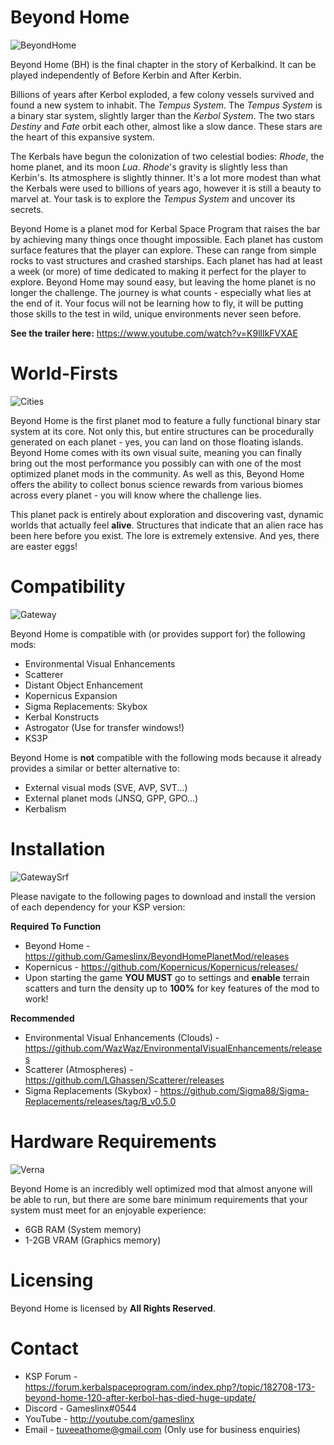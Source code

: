# Beyond Home
![BeyondHome](https://i.imgur.com/3yF9Eqo.png)

Beyond Home (BH) is the final chapter in the story of Kerbalkind. It can be played independently of Before Kerbin and After Kerbin.

Billions of years after Kerbol exploded, a few colony vessels survived and found a new system to inhabit. The *Tempus System*. The *Tempus System* is a binary star system, slightly larger than the *Kerbol System*. The two stars *Destiny* and *Fate* orbit each other, almost like a slow dance. These stars are the heart of this expansive system.

The Kerbals have begun the colonization of two celestial bodies: *Rhode*, the home planet, and its moon *Lua*. *Rhode*'s gravity is slightly less than Kerbin's. Its atmosphere is slightly thinner. It's a lot more modest than what the Kerbals were used to billions of years ago, however it is still a beauty to marvel at. Your task is to explore the *Tempus System* and uncover its secrets.

Beyond Home is a planet mod for Kerbal Space Program that raises the bar by achieving many things once thought impossible. Each planet has custom surface features that the player can explore. These can range from simple rocks to vast structures and crashed starships. Each planet has had at least a week (or more) of time dedicated to making it perfect for the player to explore. Beyond Home may sound easy, but leaving the home planet is no longer the challenge. The journey is what counts - especially what lies at the end of it. Your focus will not be learning how to fly, it will be putting those skills to the test in wild, unique environments never seen before.

**See the trailer here:** https://www.youtube.com/watch?v=K9llIkFVXAE

# World-Firsts
![Cities](https://i.imgur.com/xGbmMPg.jpg)

Beyond Home is the first planet mod to feature a fully functional binary star system at its core. Not only this, but entire structures can be procedurally generated on each planet - yes, you can land on those floating islands. Beyond Home comes with its own visual suite, meaning you can finally bring out the most performance you possibly can with one of the most optimized planet mods in the community. As well as this, Beyond Home offers the ability to collect bonus science rewards from various biomes across every planet - you will know where the challenge lies.

This planet pack is entirely about exploration and discovering vast, dynamic worlds that actually feel **alive**. Structures that indicate that an alien race has been here before you exist. The lore is extremely extensive. And yes, there are easter eggs!

# Compatibility
![Gateway](https://i.imgur.com/rrEMWtU.png)

Beyond Home is compatible with (or provides support for) the following mods:
* Environmental Visual Enhancements
* Scatterer
* Distant Object Enhancement
* Kopernicus Expansion
* Sigma Replacements: Skybox
* Kerbal Konstructs
* Astrogator (Use for transfer windows!)
* KS3P

Beyond Home is **not** compatible with the following mods because it already provides a similar or better alternative to:
* External visual mods (SVE, AVP, SVT...)
* External planet mods (JNSQ, GPP, GPO...)
* Kerbalism

# Installation
![GatewaySrf](https://i.imgur.com/ptqQo9u.png)

Please navigate to the following pages to download and install the version of each dependency for your KSP version:

**Required To Function**
* Beyond Home - https://github.com/Gameslinx/BeyondHomePlanetMod/releases
* Kopernicus - https://github.com/Kopernicus/Kopernicus/releases/
* Upon starting the game **YOU MUST** go to settings and **enable** terrain scatters and turn the density up to **100%** for key features of the mod to work!

**Recommended**
* Environmental Visual Enhancements (Clouds) - https://github.com/WazWaz/EnvironmentalVisualEnhancements/releases
* Scatterer (Atmospheres) - https://github.com/LGhassen/Scatterer/releases
* Sigma Replacements (Skybox) - https://github.com/Sigma88/Sigma-Replacements/releases/tag/B_v0.5.0

# Hardware Requirements
![Verna](https://i.imgur.com/zbloWO8.jpg)

Beyond Home is an incredibly well optimized mod that almost anyone will be able to run, but there are some bare minimum requirements that your system must meet for an enjoyable experience:
* 6GB RAM (System memory)
* 1-2GB VRAM (Graphics memory)

# Licensing

Beyond Home is licensed by **All Rights Reserved**.

# Contact

* KSP Forum - https://forum.kerbalspaceprogram.com/index.php?/topic/182708-173-beyond-home-120-after-kerbol-has-died-huge-update/
* Discord - Gameslinx#0544
* YouTube - http://youtube.com/gameslinx
* Email - tuveeathome@gmail.com (Only use for business enquiries)
